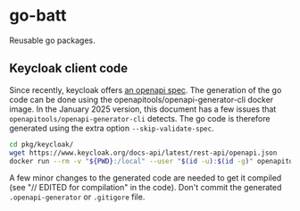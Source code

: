 # go-batt

Reusable go packages.

## Keycloak client code

Since recently, keycloak offers [an openapi spec](https://www.keycloak.org/docs-api/latest/rest-api/openapi.json).
The generation of the go code can be done using the openapitools/openapi-generator-cli docker image.
In the January 2025 version, this document has a few issues that `openapitools/openapi-generator-cli` detects.
The go code is therefore generated using the extra option  `--skip-validate-spec`.

```bash
cd pkg/keycloak/
wget https://www.keycloak.org/docs-api/latest/rest-api/openapi.json
docker run --rm -v "${PWD}:/local" --user "$(id -u):$(id -g)" openapitools/openapi-generator-cli generate -i local/openapi.json -g go -o /local/openapi --global-property apiTests=false  --skip-validate-spec
```

A few minor changes to the generated code are needed to get it compiled (see "// EDITED for compilation" in the code).
Don't commit the generated `.openapi-generator` or `.gitigore` file.
